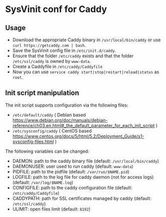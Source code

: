 SysVinit conf for Caddy
=======================

Usage
-----

* Download the appropriate Caddy binary in `/usr/local/bin/caddy` or use `curl https://getcaddy.com | bash`.
* Save the SysVinit config file in `/etc/init.d/caddy`.
* Ensure that the folder `/etc/caddy` exists and that the folder `/etc/ssl/caddy` is owned by `www-data`.
* Create a Caddyfile in `/etc/caddy/Caddyfile`
* Now you can use `service caddy start|stop|restart|reload|status` as `root`.

Init script manipulation
-----

The init script supports configuration via the following files:
* `/etc/default/caddy` ( Debian based https://www.debian.org/doc/manuals/debian-reference/ch03.en.html#_the_default_parameter_for_each_init_script )
* `/etc/sysconfig/caddy` ( CentOS based https://www.centos.org/docs/5/html/5.2/Deployment_Guide/s1-sysconfig-files.html )

The following variables can be changed:
* DAEMON: path to the caddy binary file (default: `/usr/local/bin/caddy`)
* DAEMONUSER: user used to run caddy (default: `www-data`)
* PIDFILE: path to the pidfile (default: `/var/run/$NAME.pid`)
* LOGFILE: path to the log file for caddy daemon (not for access logs) (default: `/var/log/$NAME.log`)
* CONFIGFILE: path to the caddy configuration file (default: `/etc/caddy/Caddyfile`)
* CADDYPATH: path for SSL certificates managed by caddy (default: `/etc/ssl/caddy`)
* ULIMIT: open files limit (default: `8192`)
